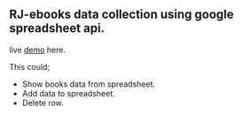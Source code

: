 ## RJ-ebooks data collection using google spreadsheet api.


live  [demo](http://rj-it-ebooks.herokuapp.com) here.

This could;
- Show books data from spreadsheet.
- Add data to spreadsheet.
- Delete row.

